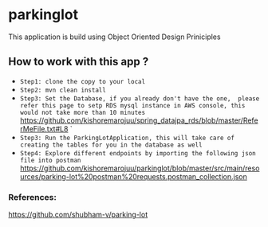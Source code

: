 # parkinglot
This application is build using Object Oriented Design Priniciples 

## How to work with this app ?
- `Step1: clone the copy to your local ` 
- `Step2: mvn clean install `
- `Step3: Set the Database, if you already don't have the one, 
please refer this page to setp RDS mysql instance in AWS console, this would not take more than 10 minutes `
https://github.com/kishoremarojuu/spring_datajpa_rds/blob/master/ReferMeFile.txt#L8 `
- `Step3: Run the ParkingLotApplication, this will take care of creating the tables for you in the database as well `
- `Step4: Explore different endpoints by importing the following json file into postman `
https://github.com/kishoremarojuu/parkinglot/blob/master/src/main/resources/parking-lot%20postman%20requests.postman_collection.json 

### References: 
https://github.com/shubham-v/parking-lot
